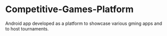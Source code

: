 # Competitive-Games-Platform
Android app developed as a platform to showcase various gming apps and to host tournaments. 
